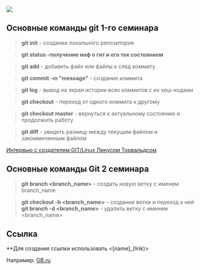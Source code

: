 ![](https://fuzeservers.ru/wp-content/uploads/1/7/c/17c86d4f862234bbc3a2f0a432a9f850.jpeg)
## Основные команды git 1-го семинара 

> **git init** - создание локального репозитория

> **git status -получение инф о гит и его тек состоянием**

> **git add** - добавить файл или файлы к след коммиту

> **git commit -m "message"** - создание коммита

> **git log** - вывод на экран истории всех коммитов с их хеш-кодами

> **git checkout** - переход от одного коммита к другому

> **git checkout master** - вернуться к актуальному состоянию и продолжить работу

> **git diff** - увидеть разницу между текущим файлом и закоммиченным файлом


[Интервью с создателем GIT/Linux Линусом Торвальдсом](https://habr.com/ru/post/374887/)



## Основные команды Git 2 семинара

> **git branch <branch_name>** - создать новую ветку с именем branch_name

>**git checkout -b <branch_name>** - создание ветки и переход к ней
> **git branch -d <branch_name>** - удалить ветку с именем <branch_name>

## Ссылка
**Для создания ссылки использовать <[name]_(link)>

Например: [GB.ru](https://gb.ru/)